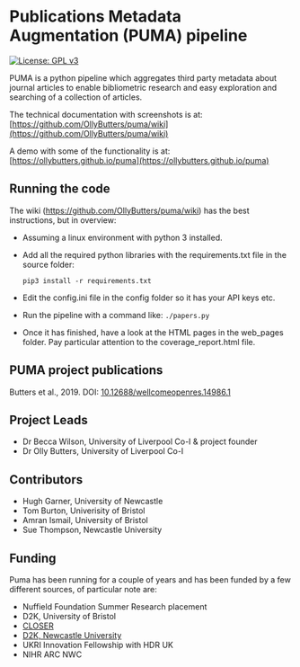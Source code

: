 # Publications Metadata Augmentation (PUMA) pipeline

[![License: GPL v3](https://img.shields.io/badge/License-GPLv3-blue.svg)](https://www.gnu.org/licenses/gpl-3.0)

PUMA is a python pipeline which aggregates third party metadata about journal articles to enable bibliometric research and easy exploration and searching of a collection of articles.

The technical documentation with screenshots is at: [https://github.com/OllyButters/puma/wiki](https://github.com/OllyButters/puma/wiki)

A demo with some of the functionality is at: [https://ollybutters.github.io/puma](https://ollybutters.github.io/puma)

## Running the code

The wiki (<https://github.com/OllyButters/puma/wiki>) has the best instructions, but in overview:

- Assuming a linux environment with python 3 installed.
- Add all the required python libraries with the requirements.txt file in the source folder:
  
    `pip3 install -r requirements.txt`
- Edit the config.ini file in the config folder so it has your API keys etc.
- Run the pipeline with a command like:
  `./papers.py`
- Once it has finished, have a look at the HTML pages in the web_pages folder. Pay particular attention to the coverage_report.html file.

## PUMA project publications

Butters et al., 2019. DOI: [10.12688/wellcomeopenres.14986.1](https://dx.doi.org/10.12688%2Fwellcomeopenres.14986.1)

## Project Leads

- Dr Becca Wilson, University of Liverpool Co-I & project founder
- Dr Olly Butters, University of Liverpool Co-I

## Contributors

- Hugh Garner, University of Newcastle
- Tom Burton, Univerisity of Bristol
- Amran Ismail, University of Bristol
- Sue Thompson, Newcastle University

## Funding

Puma has been running for a couple of years and has been funded by a few different sources, of particular note are:

- Nuffield Foundation Summer Research placement
- D2K, University of Bristol
- [CLOSER](https://closer.ac.uk)
- [D2K, Newcastle University](https://research.ncl.ac.uk/d2k/)
- UKRI Innovation Fellowship with HDR UK
- NIHR ARC NWC
